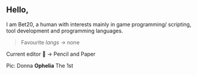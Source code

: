 ## **Hello**, 

I am Bet20, a human with interests mainly in game programming/ scripting, tool development and programming languages.
> Favourite *langs* -> none

Current editor 📝 -> Pencil and Paper

Pic: Donna **Ophelia** The 1st
